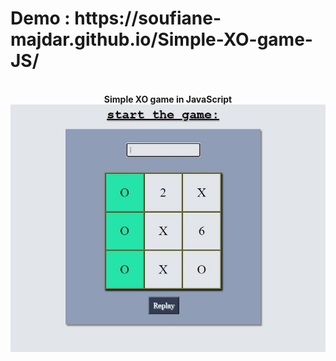 <h1>Demo : https://soufiane-majdar.github.io/Simple-XO-game-JS/ </h1><br>
<center>
<b>Simple XO game in JavaScript</b>
<br>
  <img src="xojs.JPG"/>
  </center>
